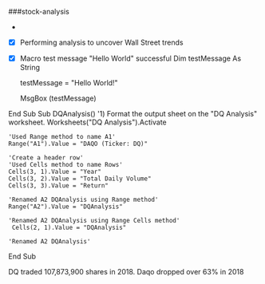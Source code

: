 ###stock-analysis

- 
- [x]  Performing analysis to uncover Wall Street trends
- [x]   Macro test message "Hello World" successful
    Dim testMessage As String
    
    
    testMessage = "Hello World!"
    
    
    MsgBox (testMessage)
    
End Sub
Sub DQAnalysis()
    '1) Format the output sheet on the "DQ Analysis" worksheet.
    Worksheets("DQ Analysis").Activate
    
    'Used Range method to name A1'
    Range("A1").Value = "DAQO (Ticker: DQ)"
    
    'Create a header row'
    'Used Cells method to name Rows'
    Cells(3, 1).Value = "Year"
    Cells(3, 2).Value = "Total Daily Volume"
    Cells(3, 3).Value = "Return"
    
    'Renamed A2 DQAnalysis using Range method'
    Range("A2").Value = "DQAnalysis"
    
    'Renamed A2 DQAnalysis using Range Cells method'
     Cells(2, 1).Value = "DQAnalysis"
     
    'Renamed A2 DQAnalysis'
    
End Sub

DQ traded 107,873,900 shares in 2018.
Daqo dropped over 63% in 2018




